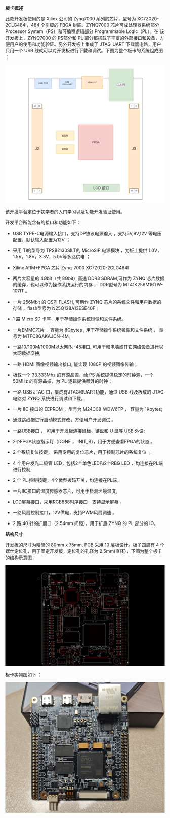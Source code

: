 **板卡概述**

此款开发板使用的是 Xilinx 公司的 Zynq7000 系列的芯片，型号为 XC7Z020-2CLG484I，484 个引脚的 FBGA 封装。ZYNQ7000 芯片可成处理器系统部分 Processor System（PS）和可编程逻辑部分 Programmable Logic（PL）。在 该开发板上，ZYNQ7000 的 PS部分和 PL 部分都搭载了丰富的外部接口和设备，方便用户的使用和功能验证。另外开发板上集成了 JTAG_UART 下载器电路，用户只用一个 USB 线就可以对开发板进行下载和调试。下图为整个板卡的系统组成图 ：

<img src="image/image-20240406111308759.png" alt="image-20240406111308759" style="zoom:50%;" />


该开发平台定位于初学者的入门学习以及功能开发验证使用。


开发平台所能含有的接口和功能如下：

- USB TYPE-C电源输入接口，支持DP协议电源输入 ，支持5V,9V,12V 等电压配置，默认输入配置为12V ；

- 采用 TI的型号为 TPS82130SILT的 MicroSiP 电源模块  ，为板上提供 1.0V， 1.5V，1.8V，3.3V，5.0V等多路供电 ；

- Xilinx ARM+FPGA 芯片 Zynq-7000 XC7Z020-2CLG484I

- 两片大容量的 4Gbit（共 8Gbit）高速 DDR3 SDRAM,可作为 ZYNQ 芯片数据的缓存，也可以作为操作系统运行的内存 ， DDR型号为 MT41K256M16TW-107IT 。

- 一片 256Mbit 的 QSPI FLASH, 可用作 ZYNQ 芯片的系统文件和用户数据的存储 ，flash型号为 N25Q128A13ESE40F ;

- 1 路 Micro SD 卡座，用于存储操作系统镜像和文件系统。

- 一片EMMC芯片  ，容量为 8Gbytes , 用于存储操作系统镜像和文件系统 ， 型号为 MTFC8GAKAJCN-4M。 

- 一路10/100M/1000M以太网RJ-45接口, 可用于和电脑或其它网络设备进行以太网数据交换;

- 一路 HDMI 图像视频输出接口, 能实现 1080P 的视频图像传输；

- 板载一个 33.333Mhz 的有源晶振，给 PS 系统提供稳定的时钟源，一个 50MHz 的有源晶振，为 PL 逻辑提供额外的时钟；

- 一路 USB JTAG 口，集成有JTAG和UART功能，通过 USB 线及板载的 JTAG 电路对 ZYNQ 系统进行调试和下载。

- 一片 IIC 接口的 EEPROM ，型号为 M24C08-WDW6TP ， 容量为 1Kbytes;

- 通过跳线帽进行启动模式修改，方便用户开发调试 。

- 一路USB接口  ， 可用于开发板连接鼠标、键盘和 U 盘等 USB 外设;

- 2个FPGA状态指示灯（DONE ， INIT_B），用于方便查看FPGA的状态 。

- 2 个系统复位按键， 采用专用的复位芯片，用于控制芯片的系统复位 ；

- 4 个用户发光二极管 LED，包括2个单色LED和2个RBG LED ，均连接在PL端进行控制;

- 2 个 PL 控制按键，4个微型拨码开关，均连接在PL端。

- 一片IIC接口的温度传感器芯片，可用于检测环境温度。

- LCD屏幕接口，采用RGB888时序接口，支持显示屏幕 。

- 一路风扇控制接口，12V供电，支持PWM风扇调速 。

- 2 路 40 针的扩展口（2.54mm 间距），用于扩展 ZYNQ 的 PL 部分的 IO。

    

**结构尺寸**

开发板的尺寸为精简的 80mm x 75mm, PCB 采用 10 层板设计。板子四周有 4 个螺丝定位孔，用于固定开发板，定位孔的孔径为 2.5mm(直径），下图为整个板卡的结构示意图： 

![image-20240406104335683](image/image-20240406104335683.png)

板卡实物图如下 ：

![image-20240512023229707](image/image-20240512023229707.png)